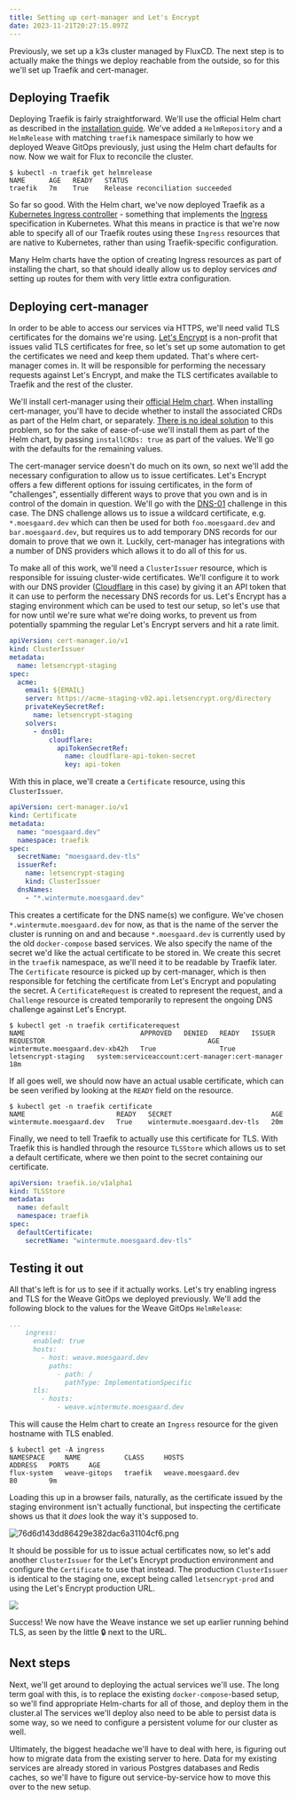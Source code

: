 ```yaml
---
title: Setting up cert-manager and Let's Encrypt
date: 2023-11-21T20:27:15.897Z
---
```

Previously, we set up a k3s cluster managed by FluxCD. The next step is to actually make the things we deploy reachable from the outside, so for this we'll set up Traefik and cert-manager.

## Deploying Traefik

Deploying Traefik is fairly straightforward. We'll use the official Helm chart as described in the [installation guide](https://doc.traefik.io/traefik/getting-started/install-traefik/#use-the-helm-chart). 
We've added a `HelmRepository` and a `HelmRelease` with matching `traefik` namespace similarly to how we deployed Weave GitOps previously, just using the Helm chart defaults for now. Now we wait for Flux to reconcile the cluster.

```shell
$ kubectl -n traefik get helmrelease
NAME      AGE   READY   STATUS
traefik   7m    True    Release reconciliation succeeded
```

So far so good. With the Helm chart, we've now deployed Traefik as a [Kubernetes Ingress controller](https://doc.traefik.io/traefik/providers/kubernetes-ingress/) - something that implements the [Ingress](https://kubernetes.io/docs/concepts/services-networking/ingress/) specification in Kubernetes. What this means in practice is that we're now able to specify all of our Traefik routes using these `Ingress` resources that are native to Kubernetes, rather than using Traefik-specific configuration.

Many Helm charts have the option of creating Ingress resources as part of installing the chart, so that should ideally allow us to deploy services *and* setting up routes for them with very little extra configuration.

## Deploying cert-manager

In order to be able to access our services via HTTPS, we'll need valid TLS certificates for the domains we're using. [Let's Encrypt](https://letsencrypt.org/) is a non-profit that issues valid TLS certificates for free, so let's set up some automation to get the certificates we need and keep them updated. That's where cert-manager comes in. It will be responsible for performing the necessary requests against Let's Encrypt, and make the TLS certificates available to Traefik and the rest of the cluster.

We'll install cert-manager using their [official Helm chart](https://cert-manager.io/docs/installation/helm/). When installing cert-manager, you'll have to decide whether to install the associated CRDs as part of the Helm chart, or separately. [There is no ideal solution](https://cert-manager.io/docs/installation/helm/#crd-considerations) to this problem, so for the sake of ease-of-use we'll install them as part of the Helm chart, by passing `installCRDs: true` as part of the values. We'll go with the defaults for the remaining values.

The cert-manager service doesn't do much on its own, so next we'll add the necessary configuration to allow us to issue certificates. Let's Encrypt offers a few different options for issuing certificates, in the form of "challenges", essentially different ways to prove that you own and is in control of the domain in question. We'll go with the [DNS-01](https://letsencrypt.org/docs/challenge-types/#dns-01-challenge) challenge in this case. The DNS challenge allows us to issue a wildcard certificate, e.g. `*.moesgaard.dev` which can then be used for both `foo.moesgaard.dev` and `bar.moesgaard.dev`, but requires us to add temporary DNS records for our domain to prove that we own it. Luckily, cert-manager has integrations with a number of DNS providers which allows it to do all of this for us.

To make all of this work, we'll need a `ClusterIssuer` resource, which is responsible for issuing cluster-wide certificates. We'll configure it to work with our DNS provider ([Cloudflare](https://cert-manager.io/docs/configuration/acme/dns01/cloudflare/) in this case) by giving it an API token that it can use to perform the necessary DNS records for us. Let's Encrypt has a staging environment which can be used to test our setup, so let's use that for now until we're sure what we're doing works, to prevent us from potentially spamming the regular Let's Encrypt servers and hit a rate limit.

```yaml
apiVersion: cert-manager.io/v1
kind: ClusterIssuer
metadata:
  name: letsencrypt-staging
spec:
  acme:
    email: ${EMAIL}
    server: https://acme-staging-v02.api.letsencrypt.org/directory
    privateKeySecretRef:
      name: letsencrypt-staging
    solvers:
      - dns01:
          cloudflare:
            apiTokenSecretRef:
              name: cloudflare-api-token-secret
              key: api-token
```

With this in place, we'll create a `Certificate` resource, using this `ClusterIssuer`.

```yaml
apiVersion: cert-manager.io/v1
kind: Certificate
metadata:
  name: "moesgaard.dev"
  namespace: traefik
spec:
  secretName: "moesgaard.dev-tls"
  issuerRef:
    name: letsencrypt-staging
    kind: ClusterIssuer
  dnsNames:
    - "*.wintermute.moesgaard.dev"
```

This creates a certificate for the DNS name(s) we configure. We've chosen `*.wintermute.moesgaard.dev` for now, as that is the name of the server the cluster is running on and and because `*.moesgaard.dev` is currently used by the old `docker-compose` based services. We also specify the name of the secret we'd like the actual certificate to be stored in. We create this secret in the `traefik` namespace, as we'll need it to be readable by Traefik later. The `Certificate` resource is picked up by cert-manager, which is then responsible for fetching the certificate from Let's Encrypt and populating the secret. A `CertificateRequest` is created to represent the request, and a `Challenge` resource is created temporarily to represent the ongoing DNS challenge against Let's Encrypt.

```shell
$ kubectl get -n traefik certificaterequest
NAME                             APPROVED   DENIED   READY   ISSUER                REQUESTOR                                         AGE
wintermute.moesgaard.dev-xb42h   True                True    letsencrypt-staging   system:serviceaccount:cert-manager:cert-manager   18m
```

If all goes well, we should now have an actual usable certificate, which can be seen verified by looking at the `READY` field on the resource.

```shell
$ kubectl get -n traefik certificate
NAME                       READY   SECRET                         AGE
wintermute.moesgaard.dev   True    wintermute.moesgaard.dev-tls   20m
```

Finally, we need to tell Traefik to actually use this certificate for TLS. With Traefik this is handled through the resource `TLSStore` which allows us to set a default certificate, where we then point to the secret containing our certificate.

```yaml
apiVersion: traefik.io/v1alpha1
kind: TLSStore
metadata:
  name: default
  namespace: traefik
spec:
  defaultCertificate:
    secretName: "wintermute.moesgaard.dev-tls"
```

## Testing it out

All that's left is for us to see if it actually works. Let's try enabling ingress and TLS for the Weave GitOps we deployed previously. We'll add the following block to the values for the Weave GitOps `HelmRelease`:

```yaml
...
    ingress:
      enabled: true
      hosts:
        - host: weave.moesgaard.dev
          paths:
            - path: /
              pathType: ImplementationSpecific
      tls:
        - hosts:
            - weave.wintermute.moesgaard.dev
```

This will cause the Helm chart to create an `Ingress` resource for the given hostname with TLS enabled. 

```shell
$ kubectl get -A ingress
NAMESPACE     NAME           CLASS     HOSTS                               ADDRESS   PORTS     AGE
flux-system   weave-gitops   traefik   weave.moesgaard.dev                 80        9m
```

Loading this up in a browser fails, naturally, as the certificate issued by the staging environment isn't actually functional, but inspecting the certificate shows us that it *does* look the way it's supposed to.

![76d6d143dd86429e382dac6a31104cf6.png](/images/le-staging.png)

It should be possible for us to issue actual certificates now, so let's add another `ClusterIssuer` for the Let's Encrypt production environment and configure the `Certificate` to use that instead. The production `ClusterIssuer` is identical to the staging one, except being called `letsencrypt-prod` and using the Let's Encrypt production URL.

![](/images/cert-success.png)

Success! We now have the Weave instance we set up earlier running behind TLS, as seen by the little 🔒 next to the URL.

## Next steps

Next, we'll get around to deploying the actual services we'll use. The long term goal with this, is to replace the existing `docker-compose`-based setup, so we'll find appropriate Helm-charts for all of those, and deploy them in the cluster.al The services we'll deploy also need to be able to persist data is some way, so we need to configure a persistent volume for our cluster as well.

Ultimately, the biggest headache we'll have to deal with here, is figuring out how to migrate data from the existing server to here. Data for my existing services are already stored in various Postgres databases and Redis caches, so we'll have to figure out service-by-service how to move this over to the new setup.
